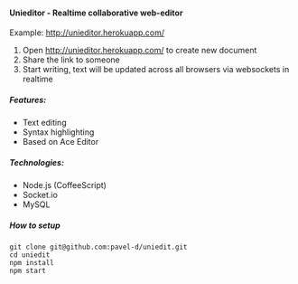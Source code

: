 #### Unieditor - Realtime collaborative web-editor

Example: http://unieditor.herokuapp.com/

1. Open http://unieditor.herokuapp.com/ to create new document
2. Share the link to someone
3. Start writing, text will be updated across all browsers via websockets in realtime

##### Features:

- Text editing
- Syntax highlighting
- Based on Ace Editor

##### Technologies:
- Node.js (CoffeeScript)
- Socket.io
- MySQL

##### How to setup

```
git clone git@github.com:pavel-d/uniedit.git
cd uniedit
npm install
npm start
```
